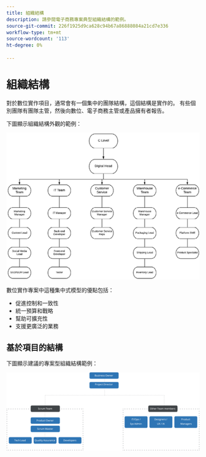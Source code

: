 ```yaml
---
title: 組織結構
description: 請參閱電子商務專案典型組織結構的範例。
source-git-commit: 226f1925d9ca628c94b67a86888084a21cd7e336
workflow-type: tm+mt
source-wordcount: '113'
ht-degree: 0%

---
```



# 組織結構

對於數位實作項目，通常會有一個集中的團隊結構，這個結構是實作的。 有些個別團隊有團隊主管，然後向數位、電子商務主管或產品擁有者報告。

下圖顯示組織結構外觀的範例：

![組織結構圖](../../assets/playbooks/org-structure.png)

數位實作專案中這種集中式模型的優點包括：

- 促進控制和一致性
- 統一預算和戰略
- 幫助可擴充性
- 支援更廣泛的業務

## 基於項目的結構

下圖顯示建議的專案型組織結構範例：

![基於項目的組織結構圖](../../assets/playbooks/org-structure-project.png)
